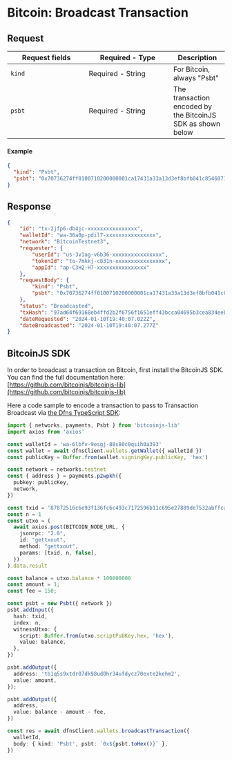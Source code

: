 # Bitcoin: Broadcast Transaction

## Request <a href="#request-body" id="request-body"></a>

<table data-full-width="false"><thead><tr><th width="165">Request  fields</th><th width="180">Required - Type</th><th>Description</th></tr></thead><tbody><tr><td><code>kind</code></td><td>Required - String</td><td>For Bitcoin, always "Psbt"</td></tr><tr><td><code>psbt</code></td><td>Required - String</td><td>The transaction encoded by the BitcoinJS SDK as shown below</td></tr></tbody></table>

#### Example

```json
{
  "kind": "Psbt",
  "psbt": "0x70736274ff0100710200000001ca17431a33a13d3ef8bfb041c8546071f9d3a609abe3c91efbed83265e1426730100000000ffffffff02e803000000000000160014a40a65b46ff36c53f1afb8e35e25a4c0bcfc9979d6d1150000000000160014237ad8ba2ffd992f6ebc7ab388e77f00fc87d1c9000000000001011f54d6150000000000160014237ad8ba2ffd992f6ebc7ab388e77f00fc87d1c9000000"
}
```

## Response <a href="#response" id="response"></a>

```json
{
    "id": "tx-2jfp6-db4jc-xxxxxxxxxxxxxxxx",
    "walletId": "wa-36a0p-pdil7-xxxxxxxxxxxxxxxx",
    "network": "BitcoinTestnet3",
    "requester": {
        "userId": "us-3v1ag-v6b36-xxxxxxxxxxxxxxxx",
        "tokenId": "to-7mkkj-c831n-xxxxxxxxxxxxxxxx",
        "appId": "ap-C3H2-H7-xxxxxxxxxxxxxxxx"
    },
    "requestBody": {
        "kind": "Psbt",
        "psbt": "0x70736274ff0100710200000001ca17431a33a13d3ef8bfb041c8546071f9d3a609abe3c91efbed83265e1426730100000000ffffffff02e803000000000000160014a40a65b46ff36c53f1afb8e35e25a4c0bcfc9979d6d1150000000000160014237ad8ba2ffd992f6ebc7ab388e77f00fc87d1c9000000000001011f54d6150000000000160014237ad8ba2ffd992f6ebc7ab388e77f00fc87d1c9000000"
    },
    "status": "Broadcasted",
    "txHash": "97ad64f69168eb4ffd2b2f6756f1651eff43bcca04695b3cea834eebff5b7524",
    "dateRequested": "2024-01-10T19:40:07.022Z",
    "dateBroadcasted": "2024-01-10T19:40:07.277Z"
}
```

## BitcoinJS SDK

In order to broadcast a transaction on Bitcoin, first install the BitcoinJS SDK.  You can find the full documentation here: [https://github.com/bitcoinjs/bitcoinjs-lib](https://github.com/bitcoinjs/bitcoinjs-lib)

Here a code sample to encode a transaction to pass to Transaction Broadcast via [the Dfns TypeScript SDK](https://github.com/dfns/dfns-sdk-ts):

```typescript
import { networks, payments, Psbt } from 'bitcoinjs-lib'
import axios from 'axios'

const walletId = 'wa-6lbfv-9esgj-88s80c0qsih0a393'
const wallet = await dfnsClient.wallets.getWallet({ walletId })
const publicKey = Buffer.from(wallet.signingKey.publicKey, 'hex')

const network = networks.testnet
const { address } = payments.p2wpkh({
  pubkey: publicKey,
  network,
})

const txid = '87872516c6e93f136fc6c493c7172596b11c695e27889de7532abffcac2a4b5e'
const n = 1
const utxo = (
  await axios.post(BITCOIN_NODE_URL, {
    jsonrpc: "2.0",
    id: "gettxout",
    method: "gettxout",
    params: [txid, n, false],
  })
).data.result

const balance = utxo.balance * 100000000
const amount = 1;
const fee = 150;

const psbt = new Psbt({ network })
psbt.addInput({
  hash: txid,
  index: n,
  witnessUtxo: {
    script: Buffer.from(utxo.scriptPubKey.hex, 'hex'),
    value: balance,
  },
})

psbt.addOutput({
  address: 'tb1q5s9xtdr07dk98ud0hr34ufdycz70exte2kehm2',
  value: amount,
});

psbt.addOutput({
  address,
  value: balance - amount - fee,
})

const res = await dfnsClient.wallets.broadcastTransaction({
  walletId,
  body: { kind: 'Psbt', psbt: `0x${psbt.toHex()}` },
})
```
